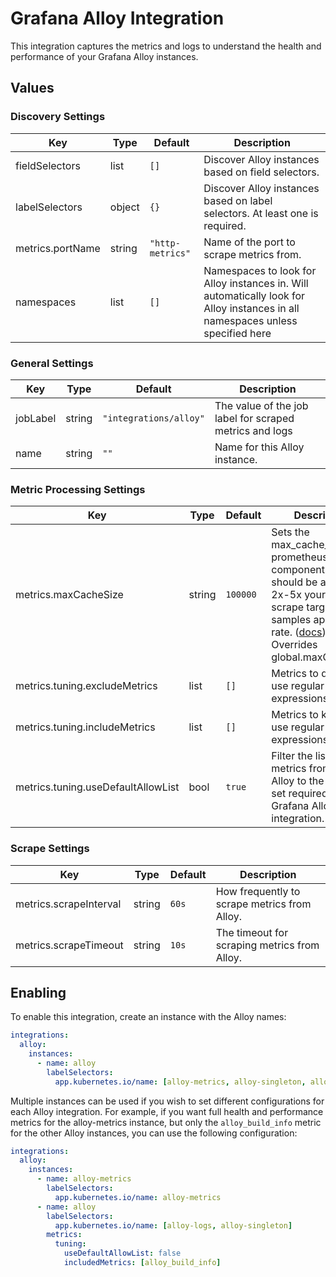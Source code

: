 # Grafana Alloy Integration

This integration captures the metrics and logs to understand the health and performance of your Grafana
Alloy instances.

## Values

### Discovery Settings

| Key | Type | Default | Description |
|-----|------|---------|-------------|
| fieldSelectors | list | `[]` | Discover Alloy instances based on field selectors. |
| labelSelectors | object | `{}` | Discover Alloy instances based on label selectors. At least one is required. |
| metrics.portName | string | `"http-metrics"` | Name of the port to scrape metrics from. |
| namespaces | list | `[]` | Namespaces to look for Alloy instances in. Will automatically look for Alloy instances in all namespaces unless specified here |

### General Settings

| Key | Type | Default | Description |
|-----|------|---------|-------------|
| jobLabel | string | `"integrations/alloy"` | The value of the job label for scraped metrics and logs |
| name | string | `""` | Name for this Alloy instance. |

### Metric Processing Settings

| Key | Type | Default | Description |
|-----|------|---------|-------------|
| metrics.maxCacheSize | string | `100000` | Sets the max_cache_size for prometheus.relabel component. This should be at least 2x-5x your largest scrape target or samples appended rate. ([docs](https://grafana.com/docs/alloy/latest/reference/components/prometheus.relabel/#arguments)) Overrides global.maxCacheSize |
| metrics.tuning.excludeMetrics | list | `[]` | Metrics to drop. Can use regular expressions. |
| metrics.tuning.includeMetrics | list | `[]` | Metrics to keep. Can use regular expressions. |
| metrics.tuning.useDefaultAllowList | bool | `true` | Filter the list of metrics from Grafana Alloy to the minimal set required for the Grafana Alloy integration. |

### Scrape Settings

| Key | Type | Default | Description |
|-----|------|---------|-------------|
| metrics.scrapeInterval | string | `60s` | How frequently to scrape metrics from Alloy. |
| metrics.scrapeTimeout | string | `10s` | The timeout for scraping metrics from Alloy. |

## Enabling

To enable this integration, create an instance with the Alloy names:

```yaml
integrations:
  alloy:
    instances:
      - name: alloy
        labelSelectors:
          app.kubernetes.io/name: [alloy-metrics, alloy-singleton, alloy-logs]
```

Multiple instances can be used if you wish to set different configurations for each Alloy integration. For example, if
you want full health and performance metrics for the alloy-metrics instance, but only the `alloy_build_info` metric for
the other Alloy instances, you can use the following configuration:

```yaml
integrations:
  alloy:
    instances:
      - name: alloy-metrics
        labelSelectors:
          app.kubernetes.io/name: alloy-metrics
      - name: alloy
        labelSelectors:
          app.kubernetes.io/name: [alloy-logs, alloy-singleton]
        metrics:
          tuning:
            useDefaultAllowList: false
            includedMetrics: [alloy_build_info]
```
